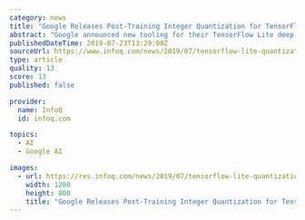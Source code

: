 ```yaml
---
category: news
title: "Google Releases Post-Training Integer Quantization for TensorFlow Lite"
abstract: "Google announced new tooling for their TensorFlow Lite deep-learning framework that reduces the size of models and latency of inference. The tool converts a trained model's weights from floating-point representation to 8-bit signed integers. This reduces ..."
publishedDateTime: 2019-07-23T13:29:00Z
sourceUrl: https://www.infoq.com/news/2019/07/tensorflow-lite-quantization/
type: article
quality: 13
score: 13
published: false

provider:
  name: InfoQ
  id: infoq.com

topics:
  - AI
  - Google AI

images:
  - url: https://res.infoq.com/news/2019/07/tensorflow-lite-quantization/en/headerimage/tensorflow-lite-quantization-1563891656969.jpg
    width: 1200
    height: 800
    title: "Google Releases Post-Training Integer Quantization for TensorFlow Lite"
---
```

